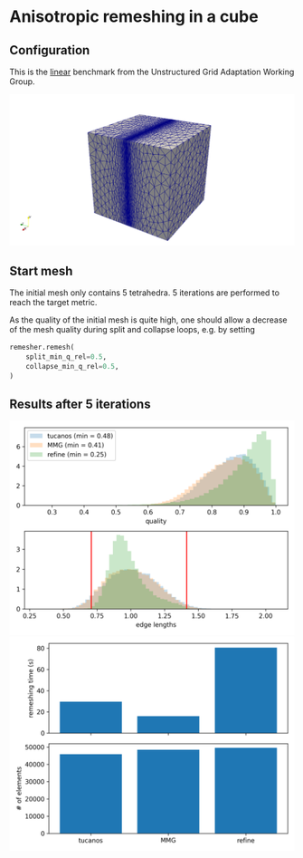 # Anisotropic remeshing in a cube

## Configuration

This is the [linear](https://github.com/UGAWG/adapt-benchmarks/tree/master/cube) benchmark from the Unstructured Grid Adaptation Working Group.

![mesh](mesh.png)

## Start mesh

The initial mesh only contains 5 tetrahedra. 5 iterations are performed to reach the target metric.

As the quality of the initial mesh is quite high, one should allow a decrease of the mesh quality during split and collapse loops, e.g. by setting
```python
remesher.remesh(
    split_min_q_rel=0.5,
    collapse_min_q_rel=0.5,
)
```

## Results after 5 iterations

![quality](quality.png)
![perfo](perfo.png)

